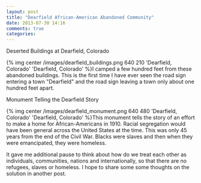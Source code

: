 ```yaml
---
layout: post
title: "Dearfield African-American Abandoned Community"
date: 2013-07-30 14:16
comments: true
categories: 
---
```

Deserted Buildings at Dearfield, Colorado

{% img center /images/dearfield_buildings.png 640 210 'Dearfield, Colorado' 'Dearfield, Colorado' %}I camped a few hundred feet from these abandoned buildings.  This is the first time I have ever seen the road sign entering a town "Dearfield" and the road sign leaving a town only about one hundred feet apart.

Monument Telling the Dearfield Story

{% img center /images/dearfield_monument.png 640 480 'Dearfield, Colorado' 'Dearfield, Colorado' %}This monument tells the story of an effort to make a home for African-Americans in 1910.  Racial segregation would have been general across the United States at the time.  This was only 45 years from the end of the Civil War.  Blacks were slaves and then when they were emancipated, they were homeless.  

It gave me additional pause to think about how do we treat each other as individuals, communities, nations and internationally, so that there are no refugees, slaves or homeless.  I hope to share some some thoughts on the solution in another post.

